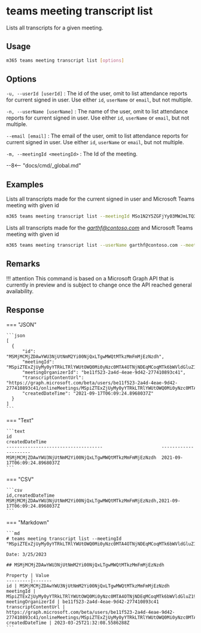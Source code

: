 # teams meeting transcript list

Lists all transcripts for a given meeting.

## Usage

```sh
m365 teams meeting transcript list [options]
```

## Options

`-u, --userId [userId]`
: The id of the user, omit to list attendance reports for current signed in user. Use either  `id`, `userName` or `email`, but not multiple.

`-n, --userName [userName]`
: The name of the user, omit to list attendance reports for current signed in user. Use either `id`, `userName` or `email`, but not multiple.

`--email [email]`
: The email of the user, omit to list attendance reports for current signed in user. Use either `id`, `userName` or `email`, but not multiple.

`-m, --meetingId <meetingId>`
: The Id of the meeting.

--8<-- "docs/cmd/_global.md"

## Examples

Lists all transcripts made for the current signed in user and Microsoft Teams meeting with given id

```sh
m365 teams meeting transcript list --meetingId MSo1N2Y5ZGFjYy03MWJmLTQ3NDMtYjQxMy01M2EdFGkdRWHJlQ
```

Lists all transcripts made for the _[garthf@contoso.com](mailto:garthf@contoso.com)_ and Microsoft Teams meeting with given id

```sh
m365 teams meeting transcript list --userName garthf@contoso.com --meetingId MSo1N2Y5ZGFjYy03MWJmLTQ3NDMtYjQxMy01M2EdFGkdRWHJlQ
```

## Remarks

!!! attention
    This command is based on a Microsoft Graph API that is currently in preview and is subject to change once the API reached general availability.

## Response

=== "JSON"

    ```json
    [
      {
          "id": "MSMjMCMjZDAwYWU3NjUtNmM2Yi00NjQxLTgwMWQtMTkzMmFmMjEzNzdh",
          "meetingId": "MSpiZTExZjUyMy0yYTRkLTRlYWUtOWQ0Mi0yNzc0MTA4OTNjNDEqMCoqMTk6bWVldGluZ19aakU0WmpVMllqY3RZMkV3T1MwME1UaGtMV0prWlRRdE1qRXhPVGN4T0RaalpUUTJAdGhyZWFkLnYy",
          "meetingOrganizerId": "be11f523-2a4d-4eae-9d42-277410893c41",
          "transcriptContentUrl": "https://graph.microsoft.com/beta/users/be11f523-2a4d-4eae-9d42-277410893c41/onlineMeetings/MSpiZTExZjUyMy0yYTRkLTRlYWUtOWQ0Mi0yNzc0MTA4OTNjNDEqMCoqMTk6bWVldGluZ19aakU0WmpVMllqY3RZMkV3T1MwME1UaGtMV0prWlRRdE1qRXhPVGN4T0RaalpUUTJAdGhyZWFkLnYy/transcripts/MSMjMCMjZDAwYWU3NjUtNmM2Yi00NjQxLTgwMWQtMTkzMmFmMjEzNzdh/content",
          "createdDateTime": "2021-09-17T06:09:24.8968037Z"
      }
    ]
    ```

=== "Text"

    ```text
    id                                                        createdDateTime
    ------------------------------------                      ---------------------
    MSMjMCMjZDAwYWU3NjUtNmM2Yi00NjQxLTgwMWQtMTkzMmFmMjEzNzdh  2021-09-17T06:09:24.8968037Z
    ```

=== "CSV"

    ```csv
    id,createdDateTime
    MSMjMCMjZDAwYWU3NjUtNmM2Yi00NjQxLTgwMWQtMTkzMmFmMjEzNzdh,2021-09-17T06:09:24.8968037Z
    ```

=== "Markdown"

    ```md
    # teams meeting transcript list --meetingId "MSpiZTExZjUyMy0yYTRkLTRlYWUtOWQ0Mi0yNzc0MTA4OTNjNDEqMCoqMTk6bWVldGluZ19aakU0WmpVMllqY3RZMkV3T1MwME1UaGtMV0prWlRRdE1qRXhPVGN4T0RaalpUUTJAdGhyZWFkLnYy"

    Date: 3/25/2023
    
    ## MSMjMCMjZDAwYWU3NjUtNmM2Yi00NjQxLTgwMWQtMTkzMmFmMjEzNzdh
    
    Property | Value
    ---------|-------
    id | MSMjMCMjZDAwYWU3NjUtNmM2Yi00NjQxLTgwMWQtMTkzMmFmMjEzNzdh
    meetingId | MSpiZTExZjUyMy0yYTRkLTRlYWUtOWQ0Mi0yNzc0MTA4OTNjNDEqMCoqMTk6bWVldGluZ19aakU0WmpVMllqY3RZMkV3T1MwME1UaGtMV0prWlRRdE1qRXhPVGN4T0RaalpUUTJAdGhyZWFkLnYy
    meetingOrganizerId | be11f523-2a4d-4eae-9d42-277410893c41
    transcriptContentUrl | https://graph.microsoft.com/beta/users/be11f523-2a4d-4eae-9d42-277410893c41/onlineMeetings/MSpiZTExZjUyMy0yYTRkLTRlYWUtOWQ0Mi0yNzc0MTA4OTNjNDEqMCoqMTk6bWVldGluZ19aakU0WmpVMllqY3RZMkV3T1MwME1UaGtMV0prWlRRdE1qRXhPVGN4T0RaalpUUTJAdGhyZWFkLnYy/transcripts/MSMjMCMjZDAwYWU3NjUtNmM2Yi00NjQxLTgwMWQtMTkzMmFmMjEzNzdh/content
    createdDateTime | 2023-03-25T21:32:08.5586288Z
    ```
